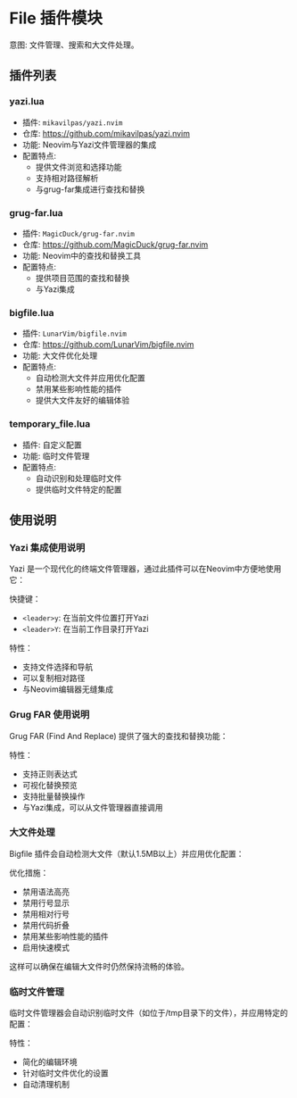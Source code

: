 # File 插件模块

意图: 文件管理、搜索和大文件处理。

## 插件列表

### yazi.lua
- 插件: `mikavilpas/yazi.nvim`
- 仓库: https://github.com/mikavilpas/yazi.nvim
- 功能: Neovim与Yazi文件管理器的集成
- 配置特点:
  - 提供文件浏览和选择功能
  - 支持相对路径解析
  - 与grug-far集成进行查找和替换

### grug-far.lua
- 插件: `MagicDuck/grug-far.nvim`
- 仓库: https://github.com/MagicDuck/grug-far.nvim
- 功能: Neovim中的查找和替换工具
- 配置特点:
  - 提供项目范围的查找和替换
  - 与Yazi集成

### bigfile.lua
- 插件: `LunarVim/bigfile.nvim`
- 仓库: https://github.com/LunarVim/bigfile.nvim
- 功能: 大文件优化处理
- 配置特点:
  - 自动检测大文件并应用优化配置
  - 禁用某些影响性能的插件
  - 提供大文件友好的编辑体验

### temporary_file.lua
- 插件: 自定义配置
- 功能: 临时文件管理
- 配置特点:
  - 自动识别和处理临时文件
  - 提供临时文件特定的配置

## 使用说明

### Yazi 集成使用说明

Yazi 是一个现代化的终端文件管理器，通过此插件可以在Neovim中方便地使用它：

快捷键：
- `<leader>y`: 在当前文件位置打开Yazi
- `<leader>Y`: 在当前工作目录打开Yazi

特性：
- 支持文件选择和导航
- 可以复制相对路径
- 与Neovim编辑器无缝集成

### Grug FAR 使用说明

Grug FAR (Find And Replace) 提供了强大的查找和替换功能：

特性：
- 支持正则表达式
- 可视化替换预览
- 支持批量替换操作
- 与Yazi集成，可以从文件管理器直接调用

### 大文件处理

Bigfile 插件会自动检测大文件（默认1.5MB以上）并应用优化配置：

优化措施：
- 禁用语法高亮
- 禁用行号显示
- 禁用相对行号
- 禁用代码折叠
- 禁用某些影响性能的插件
- 启用快速模式

这样可以确保在编辑大文件时仍然保持流畅的体验。

### 临时文件管理

临时文件管理器会自动识别临时文件（如位于/tmp目录下的文件），并应用特定的配置：

特性：
- 简化的编辑环境
- 针对临时文件优化的设置
- 自动清理机制